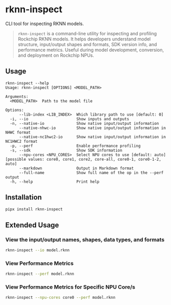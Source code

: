 # rknn-inspect

CLI tool for inspecting RKNN models.

> `rknn-inspect` is a command-line utility for inspecting and profiling Rockchip RKNN models. It helps developers understand model structure, input/output shapes and formats, SDK version info, and performance metrics. Useful during model development, conversion, and deployment on Rockchip NPUs.

## Usage

```shell
rknn-inspect --help
Usage: rknn-inspect [OPTIONS] <MODEL_PATH>

Arguments:
  <MODEL_PATH>  Path to the model file

Options:
      --lib-index <LIB_INDEX>  Which library path to use [default: 0]
  -i, --io                     Show inputs and outputs
  -n, --native-io              Show native input/output information
      --native-nhwc-io         Show native input/output information in NHWC format
      --native-nc1hwc2-io      Show native input/output information in NC1HWC2 format
  -p, --perf                   Enable performance profiling
  -s, --sdk                    Show SDK information
      --npu-cores <NPU_CORES>  Select NPU cores to use [default: auto] [possible values: core0, core1, core2, core-all, core0-1, core0-1-2, auto]
      --markdown               Output in Markdown format
      --full-name              Show full name of the op in the --perf output
  -h, --help                   Print help
```

## Installation
```bash
pipx install rknn-inspect
```

## Extended Usage

### View the input/output names, shapes, data types, and formats
```sh
rknn-inspect --io model.rknn
```

### View Performance Metrics
```sh
rknn-inspect --perf model.rknn
```

### View Performance Metrics for Specific NPU Core/s
```sh
rknn-inspect --npu-cores core0 --perf model.rknn
```

